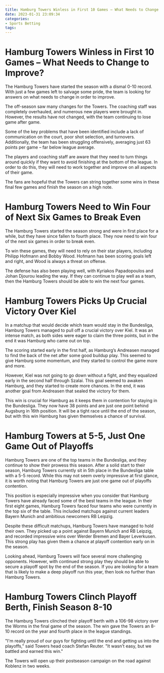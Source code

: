```yaml
---
title: Hamburg Towers Winless in First 10 Games – What Needs to Change to Improve
date: 2023-01-31 23:09:34
categories:
- Sports Betting
tags:
---
```



#  Hamburg Towers Winless in First 10 Games – What Needs to Change to Improve?

The Hamburg Towers have started the season with a dismal 0-10 record. With just a few games left to salvage some pride, the team is looking for answers on what needs to change in order to improve.

The off-season saw many changes for the Towers. The coaching staff was completely overhauled, and numerous new players were brought in. However, the results have not changed, with the team continuing to lose game after game.

Some of the key problems that have been identified include a lack of communication on the court, poor shot selection, and turnovers. Additionally, the team has been struggling offensively, averaging just 63 points per game – far below league average.

The players and coaching staff are aware that they need to turn things around quickly if they want to avoid finishing at the bottom of the league. In order to do this, they will need to work together and improve on all aspects of their game.

The fans are hopeful that the Towers can string together some wins in these final few games and finish the season on a high note.

#  Hamburg Towers Need to Win Four of Next Six Games to Break Even

The Hamburg Towers started the season strong and were in first place for a while, but they have since fallen to fourth place. They now need to win four of the next six games in order to break even.

To win these games, they will need to rely on their star players, including Philipp Hofmann and Bobby Wood. Hofmann has been scoring goals left and right, and Wood is always a threat on offense.

The defense has also been playing well, with Kyriakos Papadopoulos and Johan Djourou leading the way. If they can continue to play well as a team, then the Hamburg Towers should be able to win the next four games.

#  Hamburg Towers Picks Up Crucial Victory Over Kiel

In a matchup that would decide which team would stay in the Bundesliga, Hamburg Towers managed to pull off a crucial victory over Kiel. It was an intense match, as both sides were eager to claim the three points, but in the end it was Hamburg who came out on top.

The scoring started early in the first half, as Hamburg’s Andreasen managed to find the back of the net after some good buildup play. This seemed to give Hamburg some momentum, and they started to control the game more and more.

However, Kiel was not going to go down without a fight, and they equalized early in the second half through Szalai. This goal seemed to awaken Hamburg, and they started to create more chances. In the end, it was another goal from Andreasen that sealed the victory for them.

This win is crucial for Hamburg as it keeps them in contention for staying in the Bundesliga. They now have 38 points and are just one point behind Augsburg in 16th position. It will be a tight race until the end of the season, but with this win Hamburg has given themselves a chance of survival.

#  Hamburg Towers at 5-5, Just One Game Out of Playoffs

Hamburg Towers are one of the top teams in the Bundesliga, and they continue to show their prowess this season. After a solid start to their season, Hamburg Towers currently sit in 5th place in the Bundesliga table with a 5-5 record. While this may not seem overly impressive at first glance, it is worth noting that Hamburg Towers are just one game out of playoffs contention.

This position is especially impressive when you consider that Hamburg Towers have already faced some of the best teams in the league. In their first eight games, Hamburg Towers faced four teams who were currently in the top six of the table. This included matchups against current leaders Bayern Munich and ambitious newcomers RB Leipzig.

Despite these difficult matchups, Hamburg Towers have managed to hold their own. They picked up a point against Bayern Munich and RB Leipzig, and recorded impressive wins over Werder Bremen and Bayer Leverkusen. This strong play has given them a chance at playoff contention early on in the season.

Looking ahead, Hamburg Towers will face several more challenging opponents. However, with continued strong play they should be able to secure a playoff spot by the end of the season. If you are looking for a team that is likely to make a deep playoff run this year, then look no further than Hamburg Towers.

#  Hamburg Towers Clinch Playoff Berth, Finish Season 8-10

The Hamburg Towers clinched their playoff berth with a 106-98 victory over the Worms in the final game of the season. The win gave the Towers an 8-10 record on the year and fourth place in the league standings.

"I'm really proud of our guys for fighting until the end and getting us into the playoffs," said Towers head coach Stefan Reuter. "It wasn't easy, but we battled and earned this win."

The Towers will open up their postseason campaign on the road against Koblenz in two weeks.